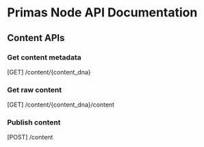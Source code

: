 # Primas Node API Documentation

## Content APIs

### Get content metadata

[GET] /content/{content_dna}

### Get raw content

[GET] /content/{content_dna}/content

### Publish content

[POST] /content

